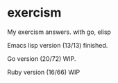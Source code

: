 # exercism
My exercism answers. with go, elisp

Emacs lisp version (13/13) finished.

Go version (20/72) WIP.

Ruby version (16/66) WIP
